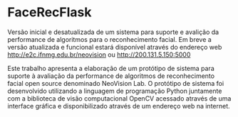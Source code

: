 # FaceRecFlask

Versão inicial e desatualizada de um sistema para suporte e avalição da performance de algoritmos para o reconhecimento facial. Em breve a versão atualizada e funcional estará disponível através do endereço web http://e2c.ifnmg.edu.br/neovision ou http://200.131.5.150:5000    


Este trabalho apresenta a elaboração de um protótipo de sistema para suporte à avaliação da performance de algoritmos de reconhecimento facial open source denominado NeoVision Lab. O protótipo de sistema foi desenvolvido utilizando a linguagem de programação Python juntamente com a biblioteca de visão computacional OpenCV acessado através de uma interface gráfica e disponibilizado através de um endereço web na internet.

